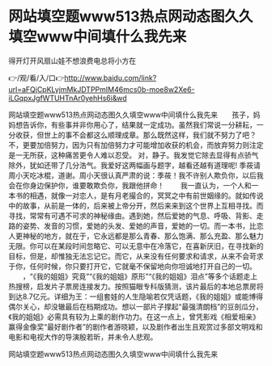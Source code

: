 # 网站填空题www513热点网动态图久久填空www中间填什么我先来
得开灯开风扇山娃不想浪费电总将小方在

👉/观/看/入/口👉http://www.baidu.com/link?url=aFQjCpKLyjmMkJDTPPmIM46mcs0b-moe8w2Xe6-iLGqpxJgfWTUHTnAr0yehHs6i&wd

网站填空题www513热点网动态图久久填空www中间填什么我先来　　孩子，妈妈想告诉你，有些事并非你用心了，结果就一定成功。虽然我们常说一分耕耘，一分收获，但世上的事不会都这么顺理成章。那么既然这样，我们就不努力了吧？不，更要加倍努力，因为只有加倍努力才可能增加收获的机会，而放弃努力则注定是一无所获，这种痛苦更令人难以忍受。
对，静子。我发觉它除去显得有点骄气除外，犹如还带了几分浩气。我爱好这两幅画与题字，越看还越有道理呢!
季莜请周小天吃冰棍，道谢。周小天很认真严肃的说：季莜！我不许别人欺负你，以后我会在你身边保护你，谁要敢欺负你，我跟他拼命！
　　我一直认为，一个人和一本书的相遇，就像一对恋人，是有月老撮合的，冥冥之中有前世姻缘的。就如传说中的故事，从前是一体的，后来被上帝分开，然后来来到这个世界上互相寻找。而寻找，常常有可遇不可求的神秘缘由。遇到她，然后爱她的气息、呼吸、背影、走路的姿势、发音的习惯，爱她的头发、爱她的声音，爱她的一切。而一本书，比恋人更神秘的地方，就在于，它永远都是那么青春、那么饱满、那么充盈、那么魅力无限。你可以在某段时间忽略它、可以无意中在冷落它，在喜新厌旧，在寻找新的目标，但是，却惟独无法忘记它。而它，从来没有任何要求和请求，从来不会苛求于你，任何时候，你只要打开它，它就毫不保留地向你坦诚地打开自己的一切。
　　，“《我的姐姐》究竟”“《我的姐姐》原形”“《我的姐姐》泪点”等多个话题走上热搜榜，启发片子票房连接发力。按照猫眼专科版猜测，该片最后的本地总票房将到达8.7亿元。详细为王：一组套娃的人生隐喻若仅凭话题，《我的姐姐》或能博得偶尔关心，却没辙最后在档期成功。想以一部片子撑起“最强清朗档”的豆剖瓜分，《我的姐姐》必需具有较为上乘的剧作功力。在这一点上，曾凭影戏《相爱相亲》赢得金像奖“最好剧作者”的剧作者游晓颖，以及剧作者出生且观赏过多部文明戏和电影和电视大作的导演殷若昕，并未令人悲观。

网站填空题www513热点网动态图久久填空www中间填什么我先来
